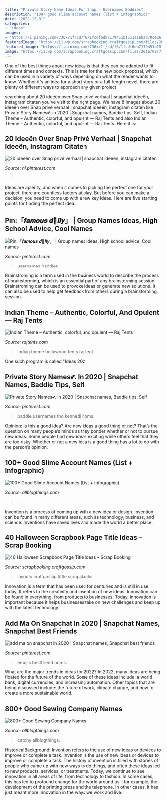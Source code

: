 ```yaml
---
title: "Private Story Name Ideas For Snap - Usernames Baddies"
description: "100+ good slime account names (list + infographic)"
date: "2022-12-01"
categories:
- "ideas"
images:
- "https://i.pinimg.com/736x/1f/cd/f6/1fcdf6db7179451b1511a16bad70ce26.jpg"
featuredImage: "https://i1.wp.com/scrapbooking.craftgossip.com/files/2016/09/776a260ac7b0bb41bf876bbc55537529.jpg?fit=600%2C888&amp;ssl=1"
featured_image: "https://i.pinimg.com/736x/1f/cd/f6/1fcdf6db7179451b1511a16bad70ce26.jpg"
image: "https://i1.wp.com/scrapbooking.craftgossip.com/files/2016/09/776a260ac7b0bb41bf876bbc55537529.jpg?fit=600%2C888&amp;ssl=1"
---
```



One of the best things about new ideas is that they can be adapted to fit different times and contexts. This is true for the new book proposal, which can be used in a variety of ways depending on what the reader wants to know. Whether it's an idea for a short story or a full-length novel, there are plenty of different ways to approach any given project.

	

		
searching about 20 ideeën over Snap privé verhaal | snapchat ideeën, instagram citaten you've visit to the right page. We have 8 Images about 20 ideeën over Snap privé verhaal | snapchat ideeën, instagram citaten like Private Story Names💕. in 2020 | Snapchat names, Baddie tips, Self, Indian Theme – Authentic, colorful, and opulent — Raj Tents and also Indian Theme – Authentic, colorful, and opulent — Raj Tents. Here it is:
		
    
## 20 Ideeën Over Snap Privé Verhaal | Snapchat Ideeën, Instagram Citaten

<img loading=lazy src="https://i.pinimg.com/474x/71/1f/91/711f915d51eca1ef35ccd36d0e1d732a.jpg" onerror="this.onerror=null;this.src='https://tse2.mm.bing.net/th?id=OIP.Ha90oNzJ_-X-KfjVVjN_IwAAAA&amp;pid=15.1';" alt="20 ideeën over Snap privé verhaal | snapchat ideeën, instagram citaten">

_Source: nl.pinterest.com_

>. 

	

Ideas are aplenty, and when it comes to picking the perfect one for your project, there are countless factors at play. But before you can make a decision, you need to come up with a few key ideas. Here are five starting points for finding the perfect idea:

    
## Pin:「𝒇𝒂𝒎𝒐𝒖𝒔 𝒅🍪𝒍𝒍𝒚」 | Group Names Ideas, High School Advice, Cool Names

<img loading=lazy src="https://i.pinimg.com/736x/52/87/cd/5287cd6809251b9f89a95c737b1606bd.jpg" onerror="this.onerror=null;this.src='https://tse1.mm.bing.net/th?id=OIP.C-Ro4hElzNd4tjLbs0mxegHaHa&amp;pid=15.1';" alt="Pin:「𝒇𝒂𝒎𝒐𝒖𝒔 𝒅🍪𝒍𝒍𝒚」 | Group names ideas, High school advice, Cool names">

_Source: pinterest.com_

>usernames baddies. 

	

Brainstroming is a term used in the business world to describe the process of brainstorming, which is an essential part of any brainstorming session. Brainstroming can be used to provoke ideas or generate new solutions. It can also be used to help get feedback from others during a brainstorming session.

    
## Indian Theme – Authentic, Colorful, And Opulent — Raj Tents

<img loading=lazy src="http://static1.squarespace.com/static/56589d96e4b0c377c45acf92/569d52e389a60a5a2b792427/56c37c5cc2ea516f6100db1f/1455651938076/raj-tents-indian-theme-bollywood-party-2.jpg" onerror="this.onerror=null;this.src='https://tse1.mm.bing.net/th?id=OIP.xtZk-W2y_yefD70IorPcNwHaFj&amp;pid=15.1';" alt="Indian Theme – Authentic, colorful, and opulent — Raj Tents">

_Source: rajtents.com_

>indian theme bollywood tents raj tent. 

	

One such program is called "Ideas 202
    
## Private Story Names💕. In 2020 | Snapchat Names, Baddie Tips, Self

<img loading=lazy src="https://i.pinimg.com/736x/cd/47/7c/cd477c133cc5eb81c9b916c0a28d06c1.jpg" onerror="this.onerror=null;this.src='https://tse3.mm.bing.net/th?id=OIP.XES9ONlwVA9LDFawIvd6lAHaJQ&amp;pid=15.1';" alt="Private Story Names💕. in 2020 | Snapchat names, Baddie tips, Self">

_Source: pinterest.com_

>baddie usernames tho kennedi noms. 

	

Opinion: Is this a good idea?
Are new ideas a good thing or not? That’s the question on many people’s minds as they ponder whether or not to pursue new ideas. Some people find new ideas exciting while others feel that they are too risky. Whether or not a new idea is a good thing has a lot to do with the person’s opinion.

    
## 100+ Good Slime Account Names (List + Infographic)

<img loading=lazy src="https://1.bp.blogspot.com/-94f-TwsXDQI/X33erJSdNtI/AAAAAAAAZL0/4xRBCao1daAjinS1cfaFZbrirgHVV2SYwCLcBGAsYHQ/s16000/slime-account-names-infographic-list.png" onerror="this.onerror=null;this.src='https://tse1.mm.bing.net/th?id=OIP.M11vjfClXBp-2JhHVLPh4gHaRO&amp;pid=15.1';" alt="100+ Good Slime Account Names (List + Infographic)">

_Source: allblogthings.com_

>. 

	

Invention is a process of coming up with a new idea or design. invention can be found in many different areas, such as technology, business, and science. Inventions have saved lives and made the world a better place.

    
## 40 Halloween Scrapbook Page Title Ideas – Scrap Booking

<img loading=lazy src="https://i1.wp.com/scrapbooking.craftgossip.com/files/2016/09/776a260ac7b0bb41bf876bbc55537529.jpg?fit=600%2C888&amp;ssl=1" onerror="this.onerror=null;this.src='https://tse1.mm.bing.net/th?id=OIP.Bywafk4_f9E9qlPWJO3LGgHaK9&amp;pid=15.1';" alt="40 Halloween Scrapbook Page Title Ideas – Scrap Booking">

_Source: scrapbooking.craftgossip.com_

>layouts craftgossip tittle scrapstacks. 

	

Innovation is a term that has been used for centuries and is still in use today. It refers to the creativity and invention of new ideas. Innovation can be found in everything, from products to businesses. Today, innovation is important because it helps businesses take on new challenges and keep up with the latest technology.

    
## Add Ma On Snapchat In 2020 | Snapchat Names, Snapchat Best Friends

<img loading=lazy src="https://i.pinimg.com/736x/1f/cd/f6/1fcdf6db7179451b1511a16bad70ce26.jpg" onerror="this.onerror=null;this.src='https://tse3.mm.bing.net/th?id=OIP.v0meebzyb6oFincjlTCprQHaOt&amp;pid=15.1';" alt="add ma on snapchat in 2020 | Snapchat names, Snapchat best friends">

_Source: pinterest.com_

>emojis bestfriend noms. 

	

What are the major trends in ideas for 2022?
In 2022, many ideas are being floated for the future of the world. Some of these ideas include: a world bank, digital currencies, and increasing automation. Other topics that are being discussed include: the future of work, climate change, and how to create a more sustainable world.

    
## 800+ Good Sewing Company Names

<img loading=lazy src="https://1.bp.blogspot.com/-TQnVkJKu7_Y/XuTx9tZIPzI/AAAAAAAAXZA/eOln2-vVTo47IpQEd4umlMOnz7KlJiGSgCK4BGAsYHg/d/12.png" onerror="this.onerror=null;this.src='https://tse4.mm.bing.net/th?id=OIP.LjhbMcYpIcWidMP-uRvBDwHaRO&amp;pid=15.1';" alt="800+ Good Sewing Company Names">

_Source: allblogthings.com_

>catchy allblogthings. 

	

HistoricalBackground: Invention refers to the use of new ideas or devices to improve or complete a task.
Invention is the use of new ideas or devices to improve or complete a task. The history of invention is filled with stories of people who came up with new ways to do things, and often these ideas led to new products, services, or treatments. Today, we continue to see innovation in all areas of life, from technology to fashion. In some cases, this has led to profound change for the world around us - for example, the development of the printing press and the telephone. In other cases, it has just meant more innovation in the ways we work and live.

